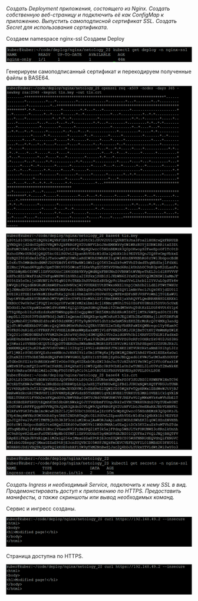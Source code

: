 
<i>Создать Deployment приложения, состоящего из Nginx.
Создать собственную веб-страницу и подключить её как ConfigMap к приложению.
Выпустить самоподписной сертификат SSL. Создать Secret для использования сертификата.
</i>

Создаем namespace nginx-ssl
Создаем Deploy

![alt text](https://github.com/powermetall/netology_02/blob/main/pic_1.png?raw=true) 

Генерируем самоподписанный сертификат и перекодируем полученные файлы в BASE64.

 ![alt text](https://github.com/powermetall/netology_02/blob/main/pic_2.png?raw=true)


 ![alt text](https://github.com/powermetall/netology_02/blob/main/pic_3.png?raw=true)

 ![alt text](https://github.com/powermetall/netology_02/blob/main/pic_4.png?raw=true)

<i>Создать Ingress и необходимый Service, подключить к нему SSL в вид. Продемонстировать доступ к приложению по HTTPS.
Предоставить манифесты, а также скриншоты или вывод необходимых команд.
</i>


Сервис и ингресс созданы.

 ![alt text](https://github.com/powermetall/netology_02/blob/main/pic_6.png?raw=true)

Страница доступна по HTTPS.

 ![alt text](https://github.com/powermetall/netology_02/blob/main/pic_6.png?raw=true)
